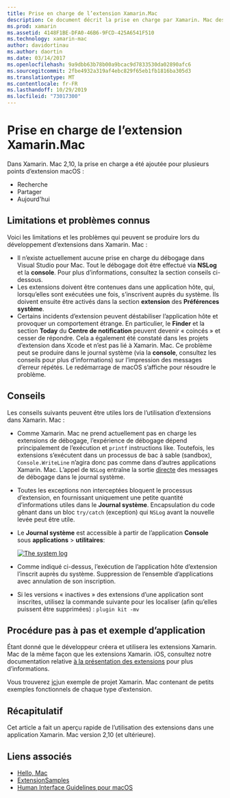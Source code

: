 ```yaml
---
title: Prise en charge de l’extension Xamarin.Mac
description: Ce document décrit la prise en charge par Xamarin. Mac des extensions Finder, Share et Today. Il examine les limitations et les problèmes connus, des liens vers une procédure pas à pas et un exemple d’application, et fournit des conseils pour l’utilisation des extensions.
ms.prod: xamarin
ms.assetid: 4148F1BE-DFA0-46B6-9FCD-425A6541F510
ms.technology: xamarin-mac
author: davidortinau
ms.author: daortin
ms.date: 03/14/2017
ms.openlocfilehash: 9a9dbb63b78b00a9bcac9d7833530da02890afc6
ms.sourcegitcommit: 2fbe4932a319af4ebc829f65eb1fb1816ba305d3
ms.translationtype: MT
ms.contentlocale: fr-FR
ms.lasthandoff: 10/29/2019
ms.locfileid: "73017300"
---
```

# <a name="xamarinmac-extension-support"></a>Prise en charge de l’extension Xamarin.Mac

Dans Xamarin. Mac 2,10, la prise en charge a été ajoutée pour plusieurs points d’extension macOS :

- Recherche
- Partager
- Aujourd'hui

<a name="Limitations-and-Known-Issues" />

## <a name="limitations-and-known-issues"></a>Limitations et problèmes connus

Voici les limitations et les problèmes qui peuvent se produire lors du développement d’extensions dans Xamarin. Mac :

- Il n’existe actuellement aucune prise en charge du débogage dans Visual Studio pour Mac. Tout le débogage doit être effectué via **NSLog** et la **console**. Pour plus d’informations, consultez la section conseils ci-dessous.
- Les extensions doivent être contenues dans une application hôte, qui, lorsqu’elles sont exécutées une fois, s’inscrivent auprès du système. Ils doivent ensuite être activés dans la section **extension** des **Préférences système**. 
- Certains incidents d’extension peuvent déstabiliser l’application hôte et provoquer un comportement étrange. En particulier, le **Finder** et la section **Today** du **Centre de notification** peuvent devenir « coincés » et cesser de répondre. Cela a également été constaté dans les projets d’extension dans Xcode et n’est pas lié à Xamarin. Mac. Ce problème peut se produire dans le journal système (via la **console**, consultez les conseils pour plus d’informations) sur l’impression des messages d’erreur répétés. Le redémarrage de macOS s’affiche pour résoudre le problème.

<a name="Tips" />

## <a name="tips"></a>Conseils

Les conseils suivants peuvent être utiles lors de l’utilisation d’extensions dans Xamarin. Mac :

- Comme Xamarin. Mac ne prend actuellement pas en charge les extensions de débogage, l’expérience de débogage dépend principalement de l’exécution et `printf` instructions like. Toutefois, les extensions s’exécutent dans un processus de bac à sable (sandbox), `Console.WriteLine` n’agira donc pas comme dans d’autres applications Xamarin. Mac. L’appel de `NSLog` entraîne la sortie [directe](https://gist.github.com/chamons/e2e409013a449cfbe1f2fbe5547f6554) des messages de débogage dans le journal système.
- Toutes les exceptions non interceptées bloquent le processus d’extension, en fournissant uniquement une petite quantité d’informations utiles dans le **Journal système**. Encapsulation du code gênant dans un bloc `try/catch` (exception) qui `NSLog` avant la nouvelle levée peut être utile.
- Le **Journal système** est accessible à partir de l’application **Console** sous **applications**  > **utilitaires**:

    [![](extensions-images/extension02.png "The system log")](extensions-images/extension02.png#lightbox)
- Comme indiqué ci-dessus, l’exécution de l’application hôte d’extension l’inscrit auprès du système. Suppression de l’ensemble d’applications avec annulation de son inscription. 
- Si les versions « inactives » des extensions d’une application sont inscrites, utilisez la commande suivante pour les localiser (afin qu’elles puissent être supprimées) : `plugin kit -mv`

<a name="Walkthrough-and-Sample-App" />

## <a name="walkthrough-and-sample-app"></a>Procédure pas à pas et exemple d’application

Étant donné que le développeur créera et utilisera les extensions Xamarin. Mac de la même façon que les extensions Xamarin. iOS, consultez notre documentation relative [à la présentation des extensions](~/ios/platform/extensions.md) pour plus d’informations.

Vous trouverez [ici](https://docs.microsoft.com/samples/xamarin/mac-samples/extensionsamples)un exemple de projet Xamarin. Mac contenant de petits exemples fonctionnels de chaque type d’extension.

<a name="Summary" />

## <a name="summary"></a>Récapitulatif

Cet article a fait un aperçu rapide de l’utilisation des extensions dans une application Xamarin. Mac version 2,10 (et ultérieure).

## <a name="related-links"></a>Liens associés

- [Hello, Mac](~/mac/get-started/hello-mac.md)
- [ExtensionSamples](https://docs.microsoft.com/samples/xamarin/mac-samples/extensionsamples)
- [Human Interface Guidelines pour macOS](https://developer.apple.com/design/human-interface-guidelines/macos/overview/themes/)
